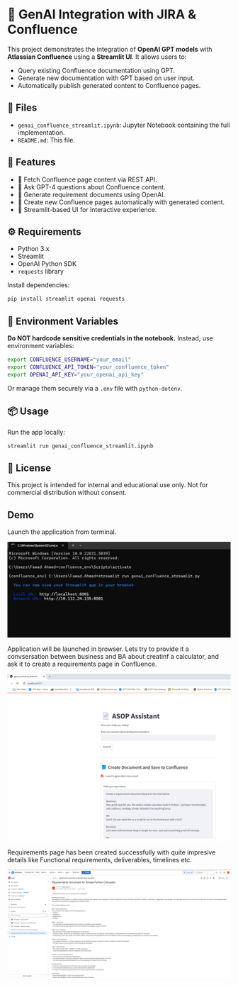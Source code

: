 # 🧠 GenAI Integration with JIRA & Confluence

This project demonstrates the integration of **OpenAI GPT models** with **Atlassian Confluence** using a **Streamlit UI**. It allows users to:

- Query existing Confluence documentation using GPT.
- Generate new documentation with GPT based on user input.
- Automatically publish generated content to Confluence pages.

## 📂 Files

- `genai_confluence_streamlit.ipynb`: Jupyter Notebook containing the full implementation.
- `README.md`: This file.

## 🚀 Features

- 🔐 Fetch Confluence page content via REST API.
- 🤖 Ask GPT-4 questions about Confluence content.
- 📝 Generate requirement documents using OpenAI.
- 📄 Create new Confluence pages automatically with generated content.
- 🎨 Streamlit-based UI for interactive experience.

## ⚙️ Requirements

- Python 3.x
- Streamlit
- OpenAI Python SDK
- `requests` library

Install dependencies:

```bash
pip install streamlit openai requests
```

## 🔑 Environment Variables

**Do NOT hardcode sensitive credentials in the notebook.** Instead, use environment variables:

```bash
export CONFLUENCE_USERNAME="your_email"
export CONFLUENCE_API_TOKEN="your_confluence_token"
export OPENAI_API_KEY="your_openai_api_key"
```

Or manage them securely via a `.env` file with `python-dotenv`.


## 📦 Usage

Run the app locally:

```bash
streamlit run genai_confluence_streamlit.ipynb
```

## 📎 License

This project is intended for internal and educational use only. Not for commercial distribution without consent.

## Demo 

Launch the application from terminal.

![App Screenshot](assets/CMD.png)

Application will be launched in browser. Lets try to provide it a convsersation between business and BA about creatinf a calculator, and ask it to create a requirements page in Confluence.

![App Screenshot](assets/Demo.png)

Requirements page has been created successfully with quite impresive details like Functional requirements, deliverables, timelines etc.

![App Screenshot](assets/Page_created.png)
